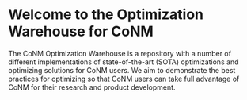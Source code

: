 # Welcome to the Optimization Warehouse for CoNM

The CoNM Optimization Warehouse is a repository with a number of different implementations of state-of-the-art (SOTA) optimizations and optimizing solutions for CoNM users. 
We aim to demonstrate the best practices for optimizing so that CoNM users
can take full advantage of CoNM for their research and product development.
